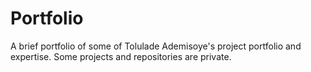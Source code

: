 # Portfolio
A brief portfolio of some of Tolulade Ademisoye's project portfolio and expertise. Some projects and repositories are private. 
